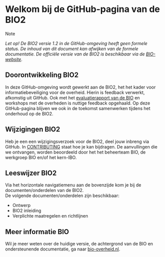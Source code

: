 #  Welkom bij de GitHub-pagina van de BIO2
> [!NOTE]
> _Let op! De BIO2 versie 1.2 in de GitHub-omgeving heeft geen formele status. De inhoud van dit document kan afwijken van de formele documentatie. De officiële versie van de BIO2 is beschikbaar via de [BIO-website](https://www.bio-overheid.nl/category/producten/bio)._

## Doorontwikkeling BIO2
In deze GitHub-omgeving wordt gewerkt aan de BIO2, het het kader voor informatiebeveiliging voor de overheid.
Hierin is feedback verwerkt, afkomstig uit GitHub.
Ook met het [evaluatierapport van de BIO](https://bio-overheid.nl/category/producten/rapport-bio-evaluatie) en workshops met de overheden is nuttige feedback opgehaald.
Op deze GitHub-pagina blijven we ook in de toekomst samenwerken tijdens het onderhoud op de BIO2.

## Wijzigingen BIO2
Heb je een een wijzigingsverzoek voor de BIO2, deel jouw inbreng via GitHub. In [CONTRIBUTING](https://github.com/MinBZK/Baseline-Informatiebeveiliging-Overheid/blob/main/CONTRIBUTING.md) staat hoe je kan bijdragen.
De aanvullingen die we ontvangen, worden beoordeeld door het het beheerteam BIO, de werkgroep BIO en/of het kern-IBO.

## Leeswijzer BIO2
Via het horizontale navigatiemenu aan de bovenzijde kom je bij de documenten/onderdelen van de BIO2.<br>
De volgende documenten/onderdelen zijn beschikbaar:
- Ontwerp
- BIO2 inleiding
- Verplichte maatregelen en richtlijnen

## Meer informatie BIO
Wil je meer weten over de huidige versie, de achtergrond van de BIO en ondersteunende documentatie, ga naar [bio-overheid.nl](https://bio-overheid.nl/over-de-bio).
